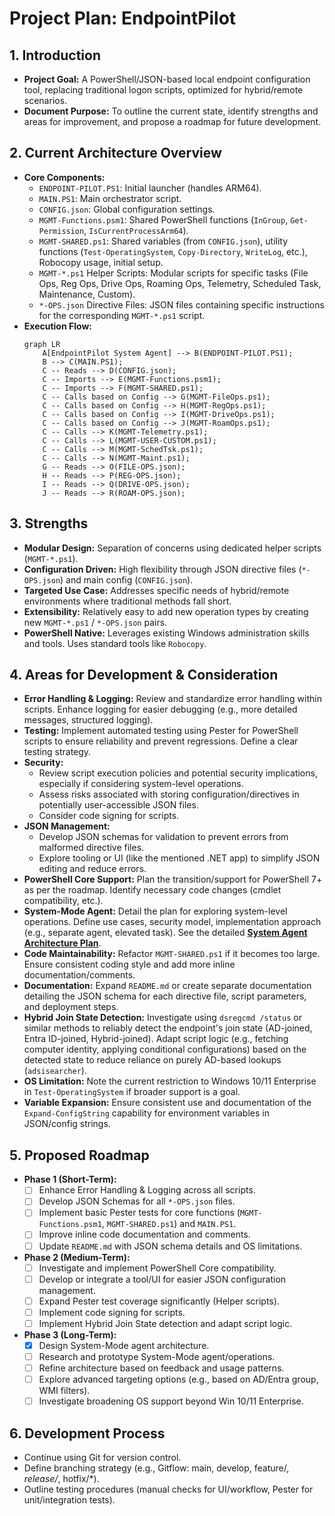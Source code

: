 # Project Plan: EndpointPilot

## 1. Introduction

*   **Project Goal:** A PowerShell/JSON-based local endpoint configuration tool, replacing traditional logon scripts, optimized for hybrid/remote scenarios.
*   **Document Purpose:** To outline the current state, identify strengths and areas for improvement, and propose a roadmap for future development.

## 2. Current Architecture Overview

*   **Core Components:**
    *   `ENDPOINT-PILOT.PS1`: Initial launcher (handles ARM64).
    *   `MAIN.PS1`: Main orchestrator script.
    *   `CONFIG.json`: Global configuration settings.
    *   `MGMT-Functions.psm1`: Shared PowerShell functions (`InGroup`, `Get-Permission`, `IsCurrentProcessArm64`).
    *   `MGMT-SHARED.ps1`: Shared variables (from `CONFIG.json`), utility functions (`Test-OperatingSystem`, `Copy-Directory`, `WriteLog`, etc.), Robocopy usage, initial setup.
    *   `MGMT-*.ps1` Helper Scripts: Modular scripts for specific tasks (File Ops, Reg Ops, Drive Ops, Roaming Ops, Telemetry, Scheduled Task, Maintenance, Custom).
    *   `*-OPS.json` Directive Files: JSON files containing specific instructions for the corresponding `MGMT-*.ps1` script.
*   **Execution Flow:**
    ```mermaid
    graph LR
        A[EndpointPilot System Agent] --> B(ENDPOINT-PILOT.PS1);
        B --> C(MAIN.PS1);
        C -- Reads --> D(CONFIG.json);
        C -- Imports --> E(MGMT-Functions.psm1);
        C -- Imports --> F(MGMT-SHARED.ps1);
        C -- Calls based on Config --> G(MGMT-FileOps.ps1);
        C -- Calls based on Config --> H(MGMT-RegOps.ps1);
        C -- Calls based on Config --> I(MGMT-DriveOps.ps1);
        C -- Calls based on Config --> J(MGMT-RoamOps.ps1);
        C -- Calls --> K(MGMT-Telemetry.ps1);
        C -- Calls --> L(MGMT-USER-CUSTOM.ps1);
        C -- Calls --> M(MGMT-SchedTsk.ps1);
        C -- Calls --> N(MGMT-Maint.ps1);
        G -- Reads --> O(FILE-OPS.json);
        H -- Reads --> P(REG-OPS.json);
        I -- Reads --> Q(DRIVE-OPS.json);
        J -- Reads --> R(ROAM-OPS.json);
    ```

## 3. Strengths

*   **Modular Design:** Separation of concerns using dedicated helper scripts (`MGMT-*.ps1`).
*   **Configuration Driven:** High flexibility through JSON directive files (`*-OPS.json`) and main config (`CONFIG.json`).
*   **Targeted Use Case:** Addresses specific needs of hybrid/remote environments where traditional methods fall short.
*   **Extensibility:** Relatively easy to add new operation types by creating new `MGMT-*.ps1` / `*-OPS.json` pairs.
*   **PowerShell Native:** Leverages existing Windows administration skills and tools. Uses standard tools like `Robocopy`.

## 4. Areas for Development & Consideration

*   **Error Handling & Logging:** Review and standardize error handling within scripts. Enhance logging for easier debugging (e.g., more detailed messages, structured logging).
*   **Testing:** Implement automated testing using Pester for PowerShell scripts to ensure reliability and prevent regressions. Define a clear testing strategy.
*   **Security:**
    *   Review script execution policies and potential security implications, especially if considering system-level operations.
    *   Assess risks associated with storing configuration/directives in potentially user-accessible JSON files.
    *   Consider code signing for scripts.
*   **JSON Management:**
    *   Develop JSON schemas for validation to prevent errors from malformed directive files.
    *   Explore tooling or UI (like the mentioned .NET app) to simplify JSON editing and reduce errors.
*   **PowerShell Core Support:** Plan the transition/support for PowerShell 7+ as per the roadmap. Identify necessary code changes (cmdlet compatibility, etc.).
*   **System-Mode Agent:** Detail the plan for exploring system-level operations. Define use cases, security model, implementation approach (e.g., separate agent, elevated task). See the detailed [**System Agent Architecture Plan**](System-Agent-Plan.md).
*   **Code Maintainability:** Refactor `MGMT-SHARED.ps1` if it becomes too large. Ensure consistent coding style and add more inline documentation/comments.
*   **Documentation:** Expand `README.md` or create separate documentation detailing the JSON schema for each directive file, script parameters, and deployment steps.
*   **Hybrid Join State Detection:** Investigate using `dsregcmd /status` or similar methods to reliably detect the endpoint's join state (AD-joined, Entra ID-joined, Hybrid-joined). Adapt script logic (e.g., fetching computer identity, applying conditional configurations) based on the detected state to reduce reliance on purely AD-based lookups (`adsisearcher`).
*   **OS Limitation:** Note the current restriction to Windows 10/11 Enterprise in `Test-OperatingSystem` if broader support is a goal.
*   **Variable Expansion:** Ensure consistent use and documentation of the `Expand-ConfigString` capability for environment variables in JSON/config strings.

## 5. Proposed Roadmap

*   **Phase 1 (Short-Term):**
    *   [ ] Enhance Error Handling & Logging across all scripts.
    *   [ ] Develop JSON Schemas for all `*-OPS.json` files.
    *   [ ] Implement basic Pester tests for core functions (`MGMT-Functions.psm1`, `MGMT-SHARED.ps1`) and `MAIN.PS1`.
    *   [ ] Improve inline code documentation and comments.
    *   [ ] Update `README.md` with JSON schema details and OS limitations.
*   **Phase 2 (Medium-Term):**
    *   [ ] Investigate and implement PowerShell Core compatibility.
    *   [ ] Develop or integrate a tool/UI for easier JSON configuration management.
    *   [ ] Expand Pester test coverage significantly (Helper scripts).
    *   [ ] Implement code signing for scripts.
    *   [ ] Implement Hybrid Join State detection and adapt script logic.
*   **Phase 3 (Long-Term):**
    *   [X] Design System-Mode agent architecture.
    *   [ ] Research and prototype System-Mode agent/operations.
    *   [ ] Refine architecture based on feedback and usage patterns.
    *   [ ] Explore advanced targeting options (e.g., based on AD/Entra group, WMI filters).
    *   [ ] Investigate broadening OS support beyond Win 10/11 Enterprise.

## 6. Development Process

*   Continue using Git for version control.
*   Define branching strategy (e.g., Gitflow: main, develop, feature/*, release/*, hotfix/*).
*   Outline testing procedures (manual checks for UI/workflow, Pester for unit/integration tests).